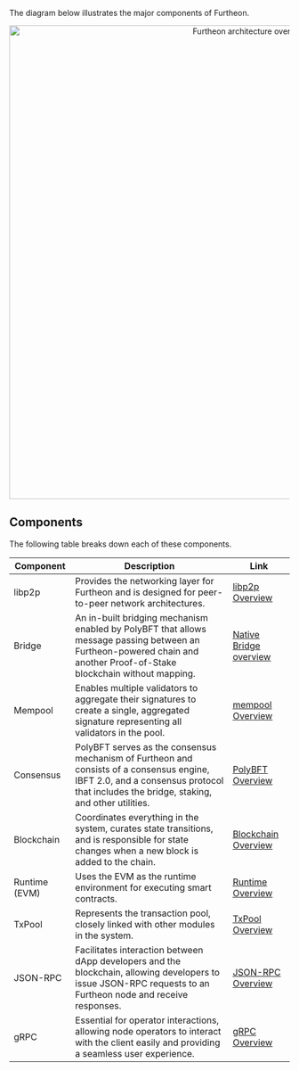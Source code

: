 The diagram below illustrates the major components of Furtheon.

<div align="center">
  <img src="img/edge/supernets-overview.excalidraw.png" alt="Furtheon architecture overview" width="850" />
</div>

## Components

The following table breaks down each of these components.

| Component | Description | Link |
| --- | --- | --- |
| libp2p | Provides the networking layer for Furtheon and is designed for peer-to-peer network architectures. | [<ins>libp2p Overview</ins>](libp2p.md) |
| Bridge | An in-built bridging mechanism enabled by PolyBFT that allows message passing between an Furtheon-powered chain and another Proof-of-Stake blockchain without mapping. | [<ins>Native Bridge overview</ins>](bridge/overview.md) |
| Mempool | Enables multiple validators to aggregate their signatures to create a single, aggregated signature representing all validators in the pool. | [<ins>mempool Overview</ins>](mempool.md) |
| Consensus | PolyBFT serves as the consensus mechanism of Furtheon and consists of a consensus engine, IBFT 2.0, and a consensus protocol that includes the bridge, staking, and other utilities. | [<ins>PolyBFT Overview</ins>](consensus/polybft/overview.md) |
| Blockchain | Coordinates everything in the system, curates state transitions, and is responsible for state changes when a new block is added to the chain. | [<ins>Blockchain Overview</ins>](blockchain.md) |
| Runtime (EVM) | Uses the EVM as the runtime environment for executing smart contracts. | [<ins>Runtime Overview</ins>](runtime/overview.md) |
| TxPool | Represents the transaction pool, closely linked with other modules in the system. | [<ins>TxPool Overview</ins>](txpool.md) |
| JSON-RPC | Facilitates interaction between dApp developers and the blockchain, allowing developers to issue JSON-RPC requests to an Furtheon node and receive responses. | [<ins>JSON-RPC Overview</ins>](jsonrpc.md) |
| gRPC | Essential for operator interactions, allowing node operators to interact with the client easily and providing a seamless user experience. | [<ins>gRPC Overview</ins>](grpc.md) |
